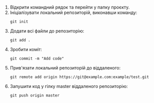 1. Відкрити командний рядок та перейти у папку проєкту.
2. Ініціалізувати локальний репозиторій, виконавши команду:
   ```shell
   git init
   ```
3. Додати всі файли до репозиторію:
   ```shell
   git add .
   ```
4. Зробити коміт:
   ```shell
   git commit -m "Add code"
   ```
5. Прив'язати локальний репозиторій до віддаленого:
   ```shell
   git remote add origin https://git@example.com:example/test.git
   ```
6. Запушити код у гілку master віддаленого репозиторію:   
   ```shell
   git push origin master
   ```
